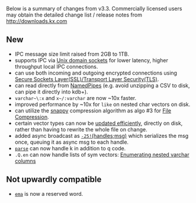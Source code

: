 Below is a summary of changes from v3.3. Commercially licensed users may obtain the detailed change list / release notes from <http://downloads.kx.com>

## New

-   IPC message size limit raised from 2GB to 1TB.
-   supports IPC via [Unix domain sockets](http://code.kx.com/wiki/Reference/hopen#unix_domain_sockets "wikilink") for lower latency, higher throughput local IPC connections.
-   can use both incoming and outgoing encrypted connections using [Secure Sockets Layer(SSL)/Transport Layer Security(TLS)](http://code.kx.com/wiki/Cookbook/SSL "wikilink").
-   can read directly from [NamedPipes](http://code.kx.com/wiki/Cookbook/NamedPipes "wikilink") (e.g. avoid unzipping a CSV to disk, can pipe it directly into kdb+).
-   `varchar~\:x` and `x~/:varchar` are now ~10x faster.
-   improved performance by ~10x for `like` on nested char vectors on disk.
-   can utilize the [snappy](http://google.github.io/snappy) compression algorithm as algo \#3 for [File Compression](http://code.kx.com/wiki/Cookbook/FileCompression "wikilink").
-   certain vector types can now be [updated efficiently](http://code.kx.com/wiki/Reference/AtSymbol#.40_.28index.2Fapply.29 "wikilink"), directly on disk, rather than having to rewrite the whole file on change.
-   added async broadcast as [`-25!`(handles;msg)](http://code.kx.com/wiki/Reference/BangSymbolInternalFunction#.E2.88.9225.21x "wikilink") which serializes the msg once, queuing it as async msg to each handle.
-   [`parse`](http://code.kx.com/wiki/Reference/parse "wikilink") can now handle k in addition to q code.
-   `.Q.en` can now handle lists of sym vectors: [Enumerating nested varchar columns](http://code.kx.com/wiki/Cookbook/SplayedTables#Enumerating_nested_varchar_columns_in_a_table "wikilink")

## Not upwardly compatible

-   [`ema`](http://code.kx.com/wiki/Reference/ema) is now a reserved word.

